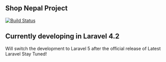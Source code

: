 ## Shop Nepal Project
[![Build Status](https://travis-ci.org/kbirmhrjn/shopnepal.svg?branch=master)](https://travis-ci.org/kbirmhrjn/shopnepal)
## Currently developing in Laravel 4.2 
  Will switch the development to Laravel 5 after the official release of Latest Laravel
  Stay Tuned!
